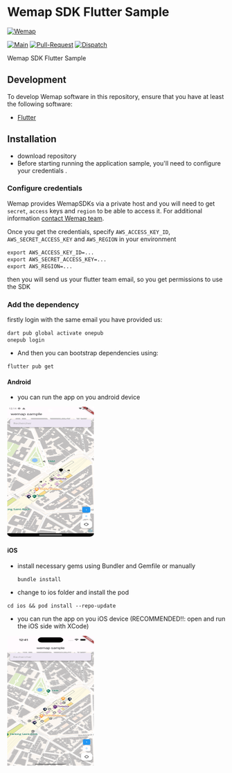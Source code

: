 
# Wemap SDK Flutter Sample

[![Wemap](https://pbs.twimg.com/profile_images/1116734140177616896/Sby-gTyX_400x400.png)](https://pbs.twimg.com/profile_images/1116734140177616896/Sby-gTyX_400x400.png)

[![Main](https://github.com/wemap/wemap-sdk-flutter/actions/workflows/main.yml/badge.svg)](https://github.com/wemap/wemap-sdk-flutter/actions/workflows/main.yml)
[![Pull-Request](https://github.com/wemap/wemap-sdk-flutter/actions/workflows/pull-request.yml/badge.svg)](https://github.com/wemap/wemap-sdk-flutter/actions/workflows/pull-request.yml)
[![Dispatch](https://github.com/wemap/wemap-sdk-flutter/actions/workflows/dispatch.yml/badge.svg)](https://github.com/wemap/wemap-sdk-flutter/actions/workflows/dispatch.yml)

Wemap SDK Flutter Sample

## Development

To develop Wemap software in this repository, ensure that you have at least the following software:

- [Flutter](https://docs.flutter.dev/get-started/install)

## Installation

* download repository
* Before starting running the application sample, you'll need to configure your credentials .

### Configure credentials

Wemap provides WemapSDKs via a private host and you will need to get `secret`, `access` keys and `region` to be able to access it.
For additional information [contact Wemap team](https://getwemap.com/contact).

Once you get the credentials, specify `AWS_ACCESS_KEY_ID`, `AWS_SECRET_ACCESS_KEY` and `AWS_REGION` in your environment

``` shell
export AWS_ACCESS_KEY_ID=...
export AWS_SECRET_ACCESS_KEY=...
export AWS_REGION=...
```

then you will send us your flutter team email, so you get permissions to use the SDK

### Add the dependency

firstly login with the same email you have provided us:

``` shell
dart pub global activate onepub
onepub login
```

* And then you can bootstrap dependencies using:

``` shell
flutter pub get
```

#### Android

* you can run the app on you android device


<img src="android.png" alt="Android App" width="200" height="300"/>


#### iOS

* install necessary gems using Bundler and Gemfile or manually

  ``` shell
  bundle install
  ```

*  change to ios folder and install the pod

  ``` shell
  cd ios && pod install --repo-update
  ```

* you can run the app on you iOS device (RECOMMENDED!!: open and run the iOS side with XCode)


<img src="ios.png" alt="iOS App" width="200" height="300"/>
